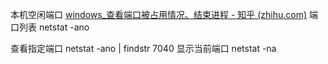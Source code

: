 本机空闲端口
[windows_查看端口被占用情况、结束进程 - 知乎 (zhihu.com)](https://zhuanlan.zhihu.com/p/141349611#:~:text=windows_%E6%9F%A5%E7%9C%8B%E7%AB%AF%E5%8F%A3%E8%A2%AB%E5%8D%A0%E7%94%A8%E6%83%85%E5%86%B5%E3%80%81%E7%BB%93%E6%9D%9F%E8%BF%9B%E7%A8%8B%201%201%E3%80%81%E6%9F%A5%E7%9C%8B%E6%89%80%E6%9C%89%E7%AB%AF%E5%8F%A3%E5%8D%A0%E7%94%A8%E6%83%85%E5%86%B5%EF%BC%9A%20win%2BR%EF%BC%8C%E8%B0%83%E5%87%BAcmd%E7%AA%97%E5%8F%A3%EF%BC%9A%20%E5%9B%9E%E8%BD%A6%EF%BC%9A%20%E6%9F%A5%E7%9C%8B%E6%89%80%E6%9C%89%E7%AB%AF%E5%8F%A3%E5%8D%A0%E7%94%A8%E6%83%85%E5%86%B5%EF%BC%9A%20netstat%20-ano,%E8%BF%9B%E7%A8%8B%E5%90%8D%20%E6%89%BF%E4%B8%8A%E5%A6%82%EF%BC%9A%20taskkill%20%2Ff%20%2Ft%20%2Fim%20svchost.exe%20)
端口列表
	netstat -ano

查看指定端口
		netstat -ano | findstr 7040
显示当前端口
netstat -na
